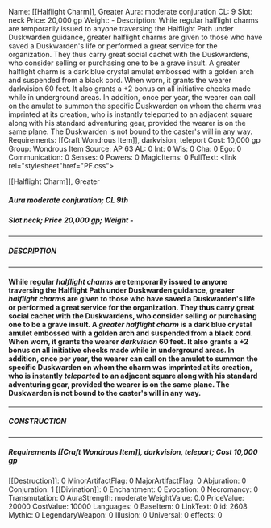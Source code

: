 Name: [[Halflight Charm]], Greater
Aura: moderate conjuration
CL: 9
Slot: neck
Price: 20,000 gp
Weight: -
Description: While regular halflight charms are temporarily issued to anyone traversing the Halflight Path under Duskwarden guidance, greater halflight charms are given to those who have saved a Duskwarden's life or performed a great service for the organization. They thus carry great social cachet with the Duskwardens, who consider selling or purchasing one to be a grave insult. A greater halflight charm is a dark blue crystal amulet embossed with a golden arch and suspended from a black cord. When worn, it grants the wearer darkvision 60 feet. It also grants a +2 bonus on all initiative checks made while in underground areas. In addition, once per year, the wearer can call on the amulet to summon the specific Duskwarden on whom the charm was imprinted at its creation, who is instantly teleported to an adjacent square along with his standard adventuring gear, provided the wearer is on the same plane. The Duskwarden is not bound to the caster's will in any way.
Requirements: [[Craft Wondrous Item]], darkvision, teleport
Cost: 10,000 gp
Group: Wondrous Item
Source: AP 63
AL: 0
Int: 0
Wis: 0
Cha: 0
Ego: 0
Communication: 0
Senses: 0
Powers: 0
MagicItems: 0
FullText: <link rel="stylesheet"href="PF.css"><div class="heading"><p class="alignleft">[[Halflight Charm]], Greater</p><div style="clear: both;"></div></div><div><h5><b>Aura </b>moderate conjuration; <b>CL </b>9th</h5><h5><b>Slot </b>neck; <b>Price </b>20,000 gp; <b>Weight </b>-</h5></div><hr/><div><h5><b>DESCRIPTION</b></h5></div><hr/><div><h4><p>While regular <i>halflight charms</i> are temporarily issued to anyone traversing the Halflight Path under Duskwarden guidance, greater <i>halflight charms</i> are given to those who have saved a Duskwarden's life or performed a great service for the organization. They thus carry great social cachet with the Duskwardens, who consider selling or purchasing one to be a grave insult. A <i>greater halflight charm</i> is a dark blue crystal amulet embossed with a golden arch and suspended from a black cord. When worn, it grants the wearer <i>darkvision</i> 60 feet. It also grants a +2 bonus on all initiative checks made while in underground areas. In addition, once per year, the wearer can call on the amulet to summon the specific Duskwarden on whom the charm was imprinted at its creation, who is instantly <i>teleport</i>ed to an adjacent square along with his standard adventuring gear, provided the wearer is on the same plane. The Duskwarden is not bound to the caster's will in any way.</p></h4></div><hr/><div><h5><b>CONSTRUCTION</b></h5></div><hr/><div><h5><b>Requirements </b>[[Craft Wondrous Item]], <i>darkvision</i>, <i>teleport</i>; <b>Cost </b>10,000 gp</h5></div>
[[Destruction]]: 0
MinorArtifactFlag: 0
MajorArtifactFlag: 0
Abjuration: 0
Conjuration: 1
[[Divination]]: 0
Enchantment: 0
Evocation: 0
Necromancy: 0
Transmutation: 0
AuraStrength: moderate
WeightValue: 0.0
PriceValue: 20000
CostValue: 10000
Languages: 0
BaseItem: 0
LinkText: 0
id: 2608
Mythic: 0
LegendaryWeapon: 0
Illusion: 0
Universal: 0
effects: 0
